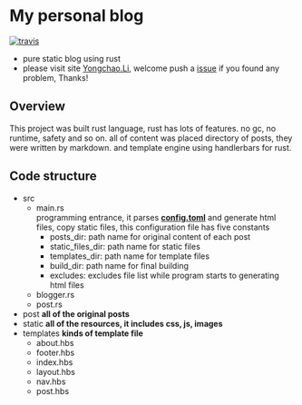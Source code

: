 # My personal blog

[![travis](https://travis-ci.org/linychuo/my-blog.svg?branch=master)](https://travis-ci.org/linychuo/my-blog)

- pure static blog using rust
- please visit site [Yongchao.Li](https://yongchao.li), welcome push a [issue](https://github.com/linychuo/my-blog/issues) if you found any problem, Thanks!


## Overview
This project was built rust language, rust has lots of features. no gc, no runtime, safety and so on. all of content was placed directory of posts, they were written by markdown. and template engine using handlerbars for rust.

## Code structure
- src
    - main.rs
        <br/>programming entrance, it parses **[config.toml](./config.toml)** and generate html files, copy static files, this configuration file has five constants
        - posts_dir: path name for original content of each post
        - static_files_dir: path name for static files
        - templates_dir: path name for template files
        - build_dir: path name for final building
        - excludes: excludes file list while program starts to generating html files
    - blogger.rs
    - post.rs
- post **all of the original posts**
- static **all of the resources, it includes css, js, images**
- templates **kinds of template file**
    - about.hbs
    - footer.hbs
    - index.hbs
    - layout.hbs
    - nav.hbs
    - post.hbs
